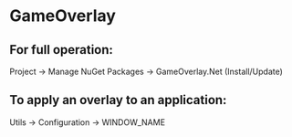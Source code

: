 # GameOverlay
## For full operation:

Project -> Manage NuGet Packages -> GameOverlay.Net (Install/Update) 
## To apply an overlay to an application:

Utils -> Configuration -> WINDOW_NAME 
